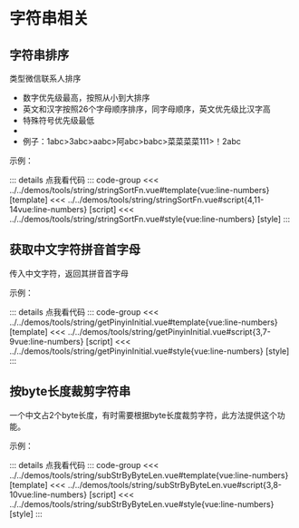 # 字符串相关

<script setup>
import StringSortFnDemo from '@/tools/string/stringSortFn.vue'
import GetPinyinInitialDemo from '@/tools/string/getPinyinInitial.vue'
import SubStrByByteLenDemo from '@/tools/string/subStrByByteLen.vue'
</script>

## 字符串排序

类型微信联系人排序

* 数字优先级最高，按照从小到大排序
* 英文和汉字按照26个字母顺序排序，同字母顺序，英文优先级比汉字高
* 特殊符号优先级最低
*
* 例子：1abc>3abc>aabc>阿abc>babc>菜菜菜菜111>！2abc

示例：

<StringSortFnDemo></StringSortFnDemo>

::: details 点我看代码
::: code-group
<<< ../../demos/tools/string/stringSortFn.vue#template{vue:line-numbers} [template]
<<< ../../demos/tools/string/stringSortFn.vue#script{4,11-14vue:line-numbers} [script]
<<< ../../demos/tools/string/stringSortFn.vue#style{vue:line-numbers} [style]
:::

## 获取中文字符拼音首字母

传入中文字符，返回其拼音首字母

示例：

<GetPinyinInitialDemo></GetPinyinInitialDemo>

::: details 点我看代码
::: code-group
<<< ../../demos/tools/string/getPinyinInitial.vue#template{vue:line-numbers} [template]
<<< ../../demos/tools/string/getPinyinInitial.vue#script{3,7-9vue:line-numbers} [script]
<<< ../../demos/tools/string/getPinyinInitial.vue#style{vue:line-numbers} [style]
:::

## 按byte长度裁剪字符串

一个中文占2个byte长度，有时需要根据byte长度裁剪字符，此方法提供这个功能。

示例：

<SubStrByByteLenDemo></SubStrByByteLenDemo>

::: details 点我看代码
::: code-group
<<< ../../demos/tools/string/subStrByByteLen.vue#template{vue:line-numbers} [template]
<<< ../../demos/tools/string/subStrByByteLen.vue#script{3,8-10vue:line-numbers} [script]
<<< ../../demos/tools/string/subStrByByteLen.vue#style{vue:line-numbers} [style]
:::
